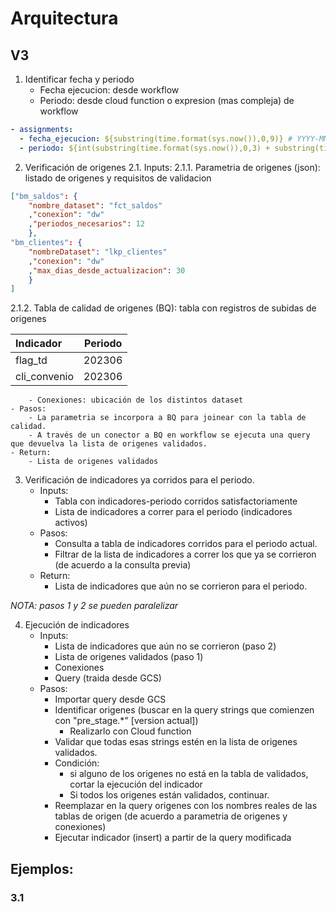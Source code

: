 # Arquitectura

## V3

1. Identificar fecha y periodo
	- Fecha ejecucion: desde workflow
	- Periodo: desde cloud function o expresion (mas compleja) de workflow	

``` yaml
- assignments:
  - fecha_ejecucion: ${substring(time.format(sys.now()),0,9)} # YYYY-MM-DD
  - periodo: ${int(substring(time.format(sys.now()),0,3) + substring(time.format(sys.now()),5,6))} # YYYYMM
```

2. Verificación de origenes
	2.1. Inputs:
		2.1.1. Parametria de origenes (json): listado de origenes y requisitos de validacion

``` json
["bm_saldos": {
	"nombre_dataset": "fct_saldos"
	,"conexion": "dw"
	,"periodos_necesarios": 12
	},
"bm_clientes": { 
	"nombreDataset": "lkp_clientes"
	,"conexion": "dw"
	,"max_dias_desde_actualizacion": 30
	}
]
```

2.1.2. Tabla de calidad de origenes (BQ): tabla con registros de subidas de origenes

| Indicador | Periodo |
| :-  | :-: |
| flag_td | 202306 |
| cli_convenio | 202306 |


		- Conexiones: ubicación de los distintos dataset
	- Pasos:
		- La parametria se incorpora a BQ para joinear con la tabla de calidad.
		- A través de un conector a BQ en workflow se ejecuta una query que devuelva la lista de origenes validados.
	- Return:
		- Lista de origenes validados

3. Verificación de indicadores ya corridos para el periodo.
	- Inputs:
		- Tabla con indicadores-periodo corridos satisfactoriamente
		- Lista de indicadores a correr para el periodo (indicadores activos)
	- Pasos:
		- Consulta a tabla de indicadores corridos para el periodo actual.
		- Filtrar de la lista de indicadores a correr los que ya se corrieron (de acuerdo a la consulta previa)
	- Return:
		- Lista de indicadores que aún no se corrieron para el periodo.

*NOTA: pasos 1 y 2 se pueden paralelizar*

4. Ejecución de indicadores
	- Inputs:
		- Lista de indicadores que aún no se corrieron (paso 2)
		- Lista de origenes validados (paso 1)
		- Conexiones
		- Query (traida desde GCS)
	- Pasos:
		- Importar query desde GCS
		- Identificar origenes (buscar en la query strings que comienzen con "pre_stage.*" [version actual])
			- Realizarlo con Cloud function
		- Validar que todas esas strings estén en la lista de origenes validados.
		- Condición: 
			- si alguno de los origenes no está en la tabla de validados, cortar la ejecución del indicador
			- Si todos los origenes están validados, continuar.
		- Reemplazar en la query origenes con los nombres reales de las tablas de origen 
		(de acuerdo a parametria de origenes y conexiones)
 		- Ejecutar indicador (insert) a partir de la query modificada


## Ejemplos:

### 3.1


